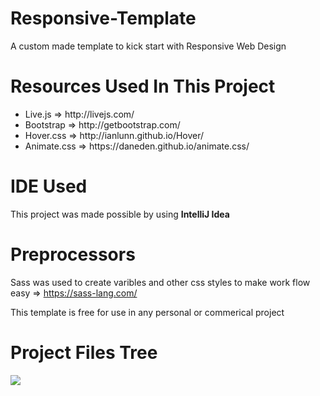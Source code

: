 # Responsive-Template
A custom made template to kick start with Responsive Web Design

# Resources Used In This Project

<ul>
<li>Live.js => http://livejs.com/ </li>
<li>Bootstrap => http://getbootstrap.com/ </li>
<li>Hover.css => http://ianlunn.github.io/Hover/ </li>
<li>Animate.css => https://daneden.github.io/animate.css/ </li>
</ul>

# IDE Used

This project was made possible by using <b>IntelliJ Idea</b>

# Preprocessors

Sass was used to create varibles and other css styles to make work flow easy => https://sass-lang.com/

This template is free for use in any personal or commerical project

# Project Files Tree

<img src="https://docs.google.com/uc?export=download&id=0B3mwICT7qVWYUE1mZ2d6Mmppejg"/>
